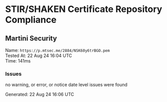 # STIR/SHAKEN Certificate Repository Compliance

## Martini Security

Name: `https://p.mtsec.me/2884/NSK60y6trBGO.pem`\
Tested At: 22 Aug 24 16:04 UTC\
Time: 141ms

### Issues

no warning, or error, or notice date level issues were found

Generated: 22 Aug 24 16:06 UTC